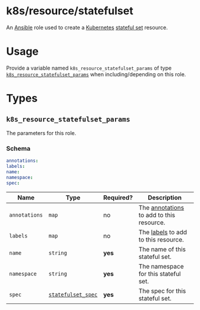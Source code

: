 # k8s/resource/statefulset

An [Ansible](https://www.ansible.com) role used to create a [Kubernetes](https://kubernetes.io)
[stateful set](https://kubernetes.io/docs/concepts/workloads/controllers/statefulset/) resource.

# Usage

Provide a variable named `k8s_resource_statefulset_params` of type
[`k8s_resource_statefulset_params`](#k8s_resource_statefulset_params) when including/depending on this role.

# Types

## `k8s_resource_statefulset_params`

The parameters for this role.

### Schema

```yaml
annotations:
labels:
name:
namespace:
spec:
```

| Name          | Type                                                                                                           | Required? | Description                                                                                                                |
|---------------|----------------------------------------------------------------------------------------------------------------|-----------|----------------------------------------------------------------------------------------------------------------------------|
| `annotations` | `map`                                                                                                          | no        | The [annotations](https://kubernetes.io/docs/concepts/overview/working-with-objects/annotations/) to add to this resource. |
| `labels`      | `map`                                                                                                          | no        | The [labels](https://kubernetes.io/docs/concepts/overview/working-with-objects/label/) to add to this resource.            |
| `name`        | `string`                                                                                                       | **yes**   | The name of this stateful set.                                                                                             |
| `namespace`   | `string`                                                                                                       | **yes**   | The namespace for this stateful set.                                                                                       |
| `spec`        | [`statefulset_spec`](https://kubernetes.io/docs/reference/generated/kubernetes-api/v1.16/#statefulset-v1-apps) | **yes**   | The spec for this stateful set.                                                                                            |
